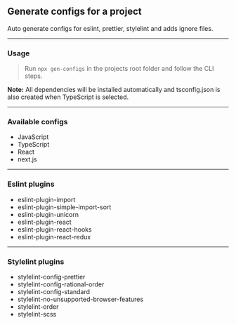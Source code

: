 ## Generate configs for a project

Auto generate configs for eslint, prettier, stylelint and adds ignore files.

---

### Usage
> Run `npx gen-configs` in the projects root folder and follow the CLI steps.

**Note:** All dependencies will be installed automatically and tsconfig.json is also created when TypeScript is selected.

---

### Available configs
* JavaScript
* TypeScript
* React
* next.js
---

### Eslint plugins

* eslint-plugin-import
* eslint-plugin-simple-import-sort
* eslint-plugin-unicorn
* eslint-plugin-react
* eslint-plugin-react-hooks
* eslint-plugin-react-redux

---

### Stylelint plugins

* stylelint-config-prettier
* stylelint-config-rational-order
* stylelint-config-standard
* stylelint-no-unsupported-browser-features
* stylelint-order
* stylelint-scss
